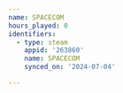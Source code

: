 ```yaml
---
name: SPACECOM
hours_played: 0
identifiers:
  - type: steam
    appid: '263860'
    name: SPACECOM
    synced_on: '2024-07-04'

---
```

